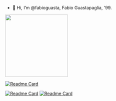- 👋 Hi, I’m @fabioguasta, Fabio Guastapaglia, '99. 

<a>
    <img height=200 align="center" src="https://github-readme-stats.vercel.app/api/top-langs?username=fabioguasta&layout=compact&langs_count=8&card_width=320&hide=PLSQL&size_weight=0.5&count_weight=0.5&theme=tokyonight&hide_title=true" />

  [![Readme Card](https://github-readme-stats.vercel.app/api/pin/?username=fabioguasta&repo=WORTH&theme=tokyonight)](https://github.com/fabioguasta/WORTH) 
 
  [![Readme Card](https://github-readme-stats.vercel.app/api/pin/?username=fabioguasta&repo=javaProjectPR2&theme=tokyonight)](https://github.com/fabioguasta/javaProjectPR2)
  [![Readme Card](https://github-readme-stats.vercel.app/api/pin/?username=fabioguasta&repo=OCamlProjectPR2&theme=tokyonight)](https://github.com/fabioguasta/OCamlProjectPR2)

  
</a>





